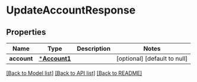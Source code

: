 # UpdateAccountResponse

## Properties
Name | Type | Description | Notes
------------ | ------------- | ------------- | -------------
**account** | [***Account1**](Account1.md) |  | [optional] [default to null]

[[Back to Model list]](../README.md#documentation-for-models) [[Back to API list]](../README.md#documentation-for-api-endpoints) [[Back to README]](../README.md)


